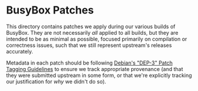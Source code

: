 # BusyBox Patches

This directory contains patches we apply during our various builds of BusyBox.  They are not necessarily *all* applied to all builds, but they are intended to be as minimal as possible, focused primarily on compilation or correctness issues, such that we still represent upstream's releases accurately.

Metadata in each patch should be following [Debian's "DEP-3" Patch Tagging Guidelines](https://dep-team.pages.debian.net/deps/dep3/) to ensure we track appropriate provenance (and that they were submitted upstream in some form, or that we're explicitly tracking our justification for *why* we didn't do so).
